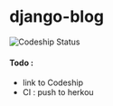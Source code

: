 # django-blog
![Codeship Status](https://codeship.com/projects/462aa450-f565-0132-1199-36e59e59a064/status)


#### Todo :

- link to Codeship
- CI : push to herkou
